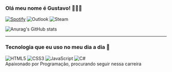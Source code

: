 ### Olá meu nome é Gustavo! 👨🏼‍💻
[![Spotify](https://img.shields.io/badge/Spotify-1ED760?style=for-the-badge&logo=spotify&logoColor=white)](https://open.spotify.com/user/xugs5c97b6gyfb9u89b6daho8)
![Outlook](https://img.shields.io/badge/Microsoft_Outlook-0078D4?style=for-the-badge&logo=microsoft-outlook&logoColor=white)
![Steam](https://img.shields.io/badge/steam-%23000000.svg?style=for-the-badge&logo=steam&logoColor=white)
<br/>

![Anurag's GitHub stats](https://github-readme-stats.vercel.app/api?username=GusstaGabe&show_icons=true&theme=radical)


<hr>

### Tecnologia que eu uso no meu dia a dia 📝

![HTML5](https://img.shields.io/badge/html5-%23E34F26.svg?style=for-the-badge&logo=html5&logoColor=white)
![CSS3](https://img.shields.io/badge/css3-%231572B6.svg?style=for-the-badge&logo=css3&logoColor=white)
![JavaScript](https://img.shields.io/badge/javascript-%23323330.svg?style=for-the-badge&logo=javascript&logoColor=%23F7DF1E)
![C#](https://img.shields.io/badge/c%23-%23239120.svg?style=for-the-badge&logo=c-sharp&logoColor=white)
<br/>
Apaixonado por Programação, procurando seguir nessa carreira
